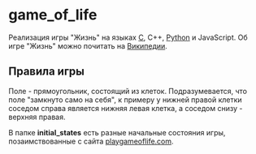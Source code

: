 # game_of_life
Реализация игры "Жизнь" на языках [C](C/README.md), C++, [Python](Python/README.md) и JavaScript. Об игре "Жизнь" можно почитать на [Википедии](https://ru.wikipedia.org/wiki/%D0%98%D0%B3%D1%80%D0%B0_%C2%AB%D0%96%D0%B8%D0%B7%D0%BD%D1%8C%C2%BB).

## Правила игры

Поле - прямоугольник, состоящий из клеток. Подразумевается, что поле "замкнуто само на себя", к примеру у нижней правой клетки соседом справа является нижняя левая клетка, а соседом снизу - верхняя правая.

В папке **initial_states** есть разные начальные состояния игры, позаимствованные с сайта [playgameoflife.com](https://playgameoflife.com/).
